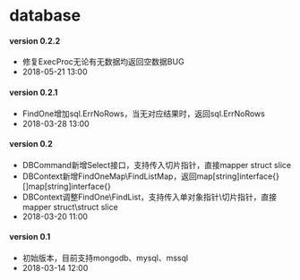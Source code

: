 # database


#### version 0.2.2
* 修复ExecProc无论有无数据均返回空数据BUG
* 2018-05-21 13:00

#### version 0.2.1
* FindOne增加sql.ErrNoRows，当无对应结果时，返回sql.ErrNoRows
* 2018-03-28 13:00

#### version 0.2
* DBCommand新增Select接口，支持传入切片指针，直接mapper struct slice
* DBContext新增FindOneMap\FindListMap，返回map[string]interface{}\[]map[string]interface{}
* DBContext调整FindOne\FindList，支持传入单对象指针\切片指针，直接mapper struct\struct slice
* 2018-03-20 11:00

#### version 0.1
* 初始版本，目前支持mongodb、mysql、mssql
* 2018-03-14 12:00